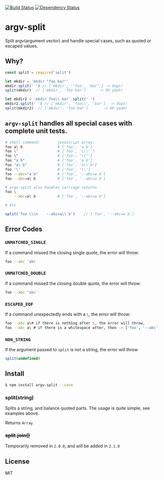 [![Build Status](https://travis-ci.org/kaelzhang/node-argv-split.svg?branch=master)](https://travis-ci.org/kaelzhang/node-argv-split)
[![Dependency Status](https://gemnasium.com/kaelzhang/node-argv-split.svg)](https://gemnasium.com/kaelzhang/node-argv-split)

# argv-split

Split argv(argument vector) and handle special cases, such as quoted or escaped values.

## Why?

```js
const split = require('split')

let mkdir = 'mkdir "foo bar"'
mkdir.split(' ') // ['mkdir', '"foo', 'bar"'] -> Oops!
split(mkdir)  // ['mkdir', 'foo bar']      -> Oh yeah!

let mkdir2 = 'mkdir foo\\ bar'.split(' ')
mkdir2.split(' ') // ['mkdir', 'foo\\', 'bar']  -> Oops!
split(mkdir2)  // ['mkdir', 'foo bar']       -> Oh yeah!
```

## `argv-split` handles all special cases with complete unit tests.

```sh
# shell command:        javascript array:
foo a\ b                # ['foo', 'a b']
foo \'                  # ['foo', '\\\'']
foo \"                  # ['foo', '\\"']
foo "a b"               # ['foo', 'a b']
foo "a\ b"              # ['foo', 'a\\ b']
foo '\'                 # ['foo', '\\']
foo --abc="a b"         # ['foo', '--abc=a b']
foo --abc=a\ b          # ['foo', '--abc=a b']

# argv-split also handles carriage returns
foo \
    --abc=a\ b          # ['foo', '--abc=a b']

# etc
```

```js
split('foo \\\n    --abc=a\\ b')    // ['foo', '--abc=a b']
```

## Error Codes

### `UNMATCHED_SINGLE`

If a command missed the closing single quote, the error will throw:

```sh
foo --abc 'abc
```

### `UNMATCHED_DOUBLE`

If a command missed the closing double quote, the error will throw:

```sh
foo --abc "abc
```

### `ESCAPED_EOF`

If a command unexpectedly ends with a `\`, the error will throw:

```sh
foo --abc a\# if there is nothing after \, the error will throw,
foo --abc a\ # if there is a whitespace after, then -> ['foo', '--abc', 'a ']
```

### `NON_STRING`

If the argument passed to `split` is not a string, the error will throw

```js
split(undefined)
```

## Install

```sh
$ npm install argv-split --save
```

### split(string)

Splits a string, and balance quoted parts. The usage is quite simple, see examples above.

Returns `Array`


### ~~split.join()~~

Temporarily removed in `2.0.0`, and will be added in `2.1.0`

## License

MIT
